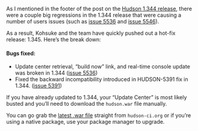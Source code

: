 As I mentioned in the footer of the post on the [Hudson 1.344 release](http://blog.hudson-ci.org/content/hudson-1344-released), there were a couple big regressions in the 1.344 release that were causing a number of users issues (such as [issue 5536](http://issues.hudson-ci.org/browse/HUDSON-5536) and [issue 5546](http://issues.hudson-ci.org/browse/HUDSON-5546)).

As a result, Kohsuke and the team have quickly pushed out a hot-fix release: 1.345. Here’s the break down:

#### Bugs fixed:

- Update center retrieval, “build now” link, and real-time console update was broken in 1.344 ([issue 5536](http://issues.hudson-ci.org/browse/HUDSON-5536))
- Fixed the backward incompatibility introduced in HUDSON-5391 fix in 1.344. ([issue 5391](http://issues.hudson-ci.org/browse/HUDSON-5391))

If you have already updated to 1.344, your “Update Center” is most likely busted and you’ll need to download the `hudson.war` file manually.

You can go grab the [latest .war file](http://hudson-ci.org/latest/hudson.war) straight from `hudson-ci.org` or if you’re using a native package, use your package manager to upgrade.

